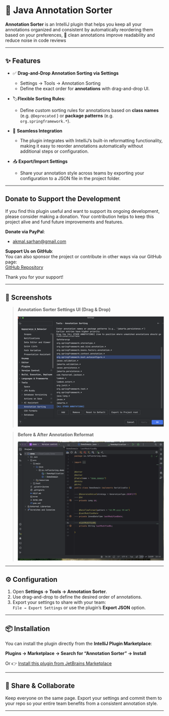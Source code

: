 <!-- Plugin description -->
# 🔀 Java Annotation Sorter

**Annotation Sorter** is an IntelliJ plugin that helps you keep all your annotations organized and consistent by automatically reordering them based on your preferences, 🚀 clean annotations improve readability and reduce noise in code reviews
  

---

## ✨ Features

- ✅ **Drag-and-Drop Annotation Sorting via Settings**
  - Settings → Tools → Annotation Sorting
  - Define the exact order for **annotations** with drag-and-drop UI.

- 🏷️**Flexible Sorting Rules**:
    - Define custom sorting rules for annotations based on **class names** (e.g. `@Deprecated` ) or **package patterns** (e.g. `org.springframework.*`).

- 🔌 **Seamless Integration**
  - The plugin integrates with IntelliJ’s built-in reformatting functionality, making it easy to reorder annotations automatically without additional steps or configuration.

- 📤 **Export/Import Settings**
  - Share your annotation style across teams by exporting your configuration to a JSON file in the project folder.


---

## **Donate to Support the Development**

If you find this plugin useful and want to support its ongoing development, please consider making a donation. Your contribution helps to keep this project alive and fund future improvements and features.

**Donate via PayPal**:  
 - akmal.sarhan@gmail.com

**Support Us on GitHub**:  
You can also sponsor the project or contribute in other ways via our GitHub page:  
[GitHub Repository](https://github.com/akmalSar/annotation-sorter-intellij-idea-plugin)

Thank you for your support!

<!-- Plugin description end -->
---

## 📸 Screenshots

> **Annotation Sorter Settings UI (Drag & Drop)**
>
> ![Drag and drop UI](screenshots/settings-ui.png)

> **Before & After Annotation Reformat**
>
> ![Annotation before and after](screenshots/settings.gif)

---

## ⚙️ Configuration

1. Open **Settings → Tools → Annotation Sorter**.
2. Use drag-and-drop to define the desired order of annotations.
3. Export your settings to share with your team:  
   `File → Export Settings` or use the plugin’s **Export JSON** option.

---

## 📦 Installation

You can install the plugin directly from the **IntelliJ Plugin Marketplace**:

**Plugins → Marketplace → Search for “Annotation Sorter” → Install**

Or 👉 [Install this plugin from JetBrains Marketplace](https://plugins.jetbrains.com/plugin/27055)


---

## 🤝 Share & Collaborate

Keep everyone on the same page. Export your settings and commit them to your repo so your entire team benefits from a consistent annotation style.

---


